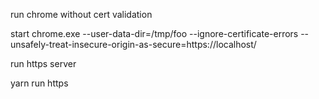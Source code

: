 
run chrome without cert validation

start chrome.exe --user-data-dir=/tmp/foo --ignore-certificate-errors --unsafely-treat-insecure-origin-as-secure=https://localhost/

run https server 

yarn run https